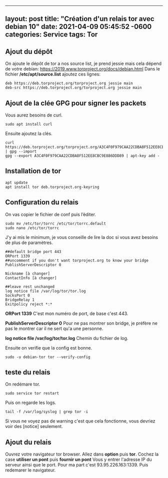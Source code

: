 
---
layout: post
title:  "Création d'un relais tor avec debian 10"
date:   2021-04-09 05:45:52 -0600
categories: Service
tags: Tor 
---
## Ajout du dépôt
On ajoute le dépôt de tor a nos source list, je prend jessie mais cela dépend de votre debian:
https://2019.www.torproject.org/docs/debian.html
Dans le fichier **/etc/apt/source.list** ajoutez ces lignes:
```
deb https://deb.torproject.org/torproject.org jessie main
deb-src https://deb.torproject.org/torproject.org jessie main
```

## Ajout de la clée GPG pour signer les packets
Vous aurez besoins de curl.
```
sudo apt install curl
```
Ensuite ajoutez la clés.
```
curl https://deb.torproject.org/torproject.org/A3C4F0F979CAA22CDBA8F512EE8CBC9E886DDD89.asc | gpg --import
gpg --export A3C4F0F979CAA22CDBA8F512EE8CBC9E886DDD89 | apt-key add -
```
## Installation de tor
```
apt update
apt install tor deb.torproject.org-keyring
```
## Configuration du relais
On vas copier le fichier de conf puis l’éditer.
```
sudo mv /etc/tor/torrc /etc/tor/torrc.default
sudo nano /etc/tor/torrc
```
J'y ai mis le minimum, je vous conseille de lire la doc si vous avez besoins de plus de paramètres.
```
##default bridge port 443
ORPort 1339
##uncomment if you don't want torproject.org to know your bridge
PublishServerDescriptor 0

Nickname [à changer] 
ContactInfo [à changer] 

##leave rest unchanged
log notice file /var/log/tor/tor.log
SocksPort 0
BridgeRelay 1
Exitpolicy reject *:*
```
**ORPort 1339**
C'est mon numéro de port, de base c'est 443.

**PublishServerDescriptor 0**
Pour ne pas montrer son bridge, je préfère ne pas le montrer car il ne sert qu'a une personne.

**log notice file /var/log/tor/tor.log**
Chemin du fichier de log.

Ensuite on verifie que la config est bonne.
```
sudo -u debian-tor tor --verify-config
```
## teste du relais 
On redémare tor.
```
sudo service tor restart
```
Puis on regarde les logs.
```
tail -f /var/log/syslog | grep tor -i
```
Si vous ne voyez pas de warning c'est que cela fonctionne, vous devriez voir des [notice]
 seulement.
 ## Ajout du relais 
 Ouvrez votre navigateur tor browser.
 Allez dans **option** puis **tor**.
 Cochez la case **utiliser un pont** puis **fournir un pont**
 Vous y entrer l'adresse IP du serveur ainsi que le port.
Pour ma part c'est 93.95.226.163:1339.
Puis redemarer le navigateur.
 
